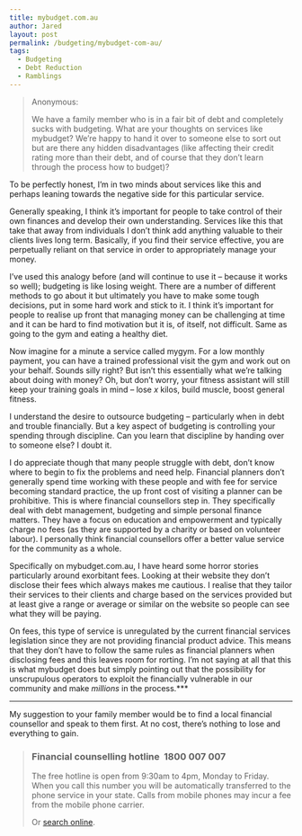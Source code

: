 ```yaml
---
title: mybudget.com.au
author: Jared
layout: post
permalink: /budgeting/mybudget-com-au/
tags:
  - Budgeting
  - Debt Reduction
  - Ramblings
---
```

> Anonymous:
> 
> We have a family member who is in a fair bit of debt and completely sucks with budgeting. What are your thoughts on services like mybudget? We’re happy to hand it over to someone else to sort out but are there any hidden disadvantages (like affecting their credit rating more than their debt, and of course that they don’t learn through the process how to budget)?

To be perfectly honest, I’m in two minds about services like this and perhaps leaning towards the negative side for this particular service.

Generally speaking, I think it’s important for people to take control of their own finances and develop their own understanding. Services like this that take that away from individuals I don’t think add anything valuable to their clients lives long term. Basically, if you find their service effective, you are perpetually reliant on that service in order to appropriately manage your money.

I’ve used this analogy before (and will continue to use it &#8211; because it works so well); budgeting is like losing weight. There are a number of different methods to go about it but ultimately you have to make some tough decisions, put in some hard work and stick to it. I think it’s important for people to realise up front that managing money can be challenging at time and it can be hard to find motivation but it is, of itself, not difficult. Same as going to the gym and eating a healthy diet.

Now imagine for a minute a service called mygym. For a low monthly payment, you can have a trained professional visit the gym and work out on your behalf. Sounds silly right? But isn’t this essentially what we’re talking about doing with money? Oh, but don’t worry, your fitness assistant will still keep your training goals in mind &#8211; lose *x* kilos, build muscle, boost general fitness.

I understand the desire to outsource budgeting &#8211; particularly when in debt and trouble financially. But a key aspect of budgeting is controlling your spending through discipline. Can you learn that discipline by handing over to someone else? I doubt it.

I do appreciate though that many people struggle with debt, don’t know where to begin to fix the problems and need help. Financial planners don’t generally spend time working with these people and with fee for service becoming standard practice, the up front cost of visiting a planner can be prohibitive. This is where financial counsellors step in. They specifically deal with debt management, budgeting and simple personal finance matters. They have a focus on education and empowerment and typically charge no fees (as they are supported by a charity or based on volunteer labour). I personally think financial counsellors offer a better value service for the community as a whole.

Specifically on mybudget.com.au, I have heard some horror stories particularly around exorbitant fees. Looking at their website they don’t disclose their fees which always makes me cautious. I realise that they tailor their services to their clients and charge based on the services provided but at least give a range or average or similar on the website so people can see what they will be paying.

On fees, this type of service is unregulated by the current financial services legislation since they are not providing financial product advice. This means that they don’t have to follow the same rules as financial planners when disclosing fees and this leaves room for rorting. I’m not saying at all that this is what mybudget does but simply pointing out that the possibility for unscrupulous operators to exploit the financially vulnerable in our community and make *millions* in the process.***  
***

My suggestion to your family member would be to find a local financial counsellor and speak to them first. At no cost, there’s nothing to lose and everything to gain.

> ### Financial counselling hotline  1800 007 007
> 
> The free hotline is open from 9:30am to 4pm, Monday to Friday. When you call this number you will be automatically transferred to the phone service in your state. Calls from mobile phones may incur a fee from the mobile phone carrier.
> 
> Or <a href="https://www.moneysmart.gov.au/managing-your-money/managing-debts/financial-counselling/find-a-financial-counsellor" target="_blank">search online</a>.
